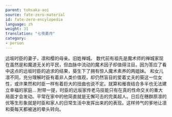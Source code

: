 ```yaml
---
parent: tohsaka-aoi
source: fate-zero-material
id: fate-zero-encylopedia
language: zh
weight: 31
translation: "七夜蒼月"
category:
- person
---
```


远坂时臣的妻子，凛和樱的母亲。旧姓禅城。
数代前有祖先是魔术师的禅城家现在虽然是和魔道无关的平民，但血脉中流动的魔术因子却值得注目。因为答应了看中这点的远坂时臣的追求的结果，葵生下了拥有惊人魔术素养的两姐妹。
和女儿凛不同，充分理解时臣有着非人类价值观，却仍然盲目的爱着丈夫的葵这一位女性，或许果然和时臣一样有着巨大的扭曲也说不定。就算和雁夜结合多半也无法建立幸福的家庭…
附带一提，时臣的远坂家传老马技能只有在真的性命交关的重大局面才会发动。平常在家中的他简直就是无懈可击的完美超人。日后在穗群原凛的优等生形象就是时臣和家人的日常生活中发挥出来的的表现。这样帅气的爹地让凛和葵每天都被迷的晕头转向。 
